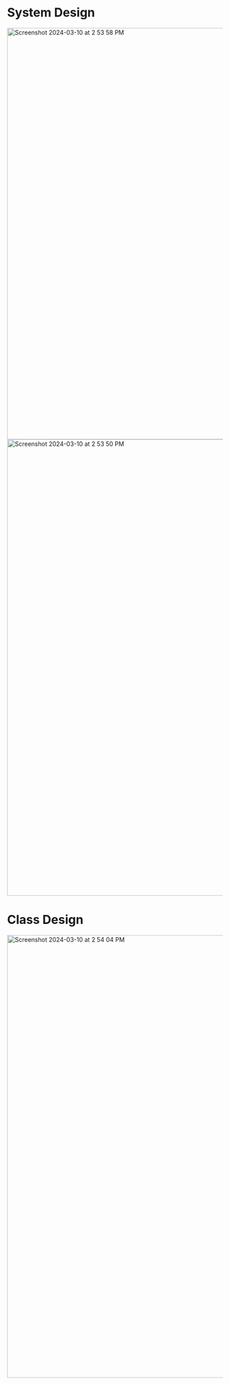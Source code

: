 # System Design
<img width="961" alt="Screenshot 2024-03-10 at 2 53 58 PM" src="https://github.com/Ahmadhcs/restaurant/assets/83130118/de6f47ae-a228-4c5b-92cc-1b7aea8e58b2">

<img width="1066" alt="Screenshot 2024-03-10 at 2 53 50 PM" src="https://github.com/Ahmadhcs/restaurant/assets/83130118/7b38bc7e-cfa8-42a0-9a15-715d5cd59fb0">

# Class Design 
<img width="1034" alt="Screenshot 2024-03-10 at 2 54 04 PM" src="https://github.com/Ahmadhcs/restaurant/assets/83130118/e48567b9-7070-4df2-9da4-50cbbb704c5e">

